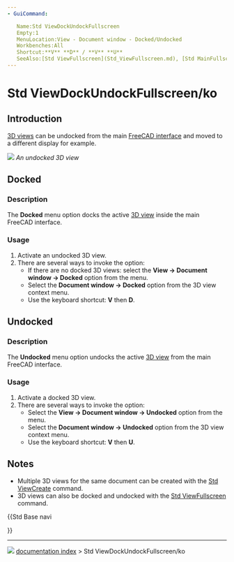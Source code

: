 ```yaml
---
- GuiCommand:

   Name:Std ViewDockUndockFullscreen
   Empty:1
   MenuLocation:View - Document window - Docked/Undocked
   Workbenches:All
   Shortcut:**V** **D** / **V** **U**
   SeeAlso:[Std ViewFullscreen](Std_ViewFullscreen.md), [Std MainFullscreen](Std_MainFullscreen.md)
---
```


# Std ViewDockUndockFullscreen/ko

## Introduction

[3D views](3D_view.md) can be undocked from the main [FreeCAD interface](Interface.md) and moved to a different display for example.

![](images/FinestraNonAgganciata.png ) 
*An undocked 3D view*

## Docked

### Description

The **Docked** menu option docks the active [3D view](3D_view.md) inside the main FreeCAD interface.

### Usage

1.  Activate an undocked 3D view.
2.  There are several ways to invoke the option:
    -   If there are no docked 3D views: select the **View → Document window → Docked** option from the menu.
    -   Select the **Document window → Docked** option from the 3D view context menu.
    -   Use the keyboard shortcut: **V** then **D**.

## Undocked

### Description 

The **Undocked** menu option undocks the active [3D view](3D_view.md) from the main FreeCAD interface.

### Usage 

1.  Activate a docked 3D view.
2.  There are several ways to invoke the option:
    -   Select the **View → Document window → Undocked** option from the menu.
    -   Select the **Document window → Undocked** option from the 3D view context menu.
    -   Use the keyboard shortcut: **V** then **U**.

## Notes

-   Multiple 3D views for the same document can be created with the [Std ViewCreate](Std_ViewCreate.md) command.
-   3D views can also be docked and undocked with the [Std ViewFullscreen](Std_ViewFullscreen.md) command.





{{Std Base navi

}}



---
![](images/Button_right.svg) [documentation index](../README.md) > Std ViewDockUndockFullscreen/ko
